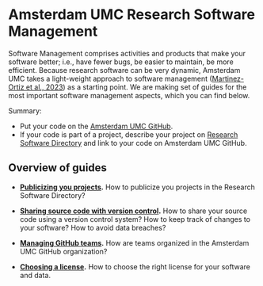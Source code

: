 # Amsterdam UMC Research Software Management 
Software Management comprises activities and products that make your software better; i.e., have fewer bugs, be easier to maintain, be more efficient. Because research software can be very dynamic, Amsterdam UMC takes a light-weight approach to software management ([Martinez-Ortiz et al., 2023](https://doi.org/10.5281/zenodo.7589725)) as a starting point. We are making set of guides for the most important software management aspects, which you can find below.

Summary:
* Put your code on the [Amsterdam UMC GitHub](https://github.com/AmsterdamUMC).
* If your code is part of a project, describe your project on [Research Software Directory](https://research-software-directory.org/organisations/amsterdam-university-medical-centers?page=units) and link to your code on Amsterdam UMC GitHub.

## Overview of guides
* **[Publicizing you projects](projects.md).** How to publicize you projects in the Research Software Directory?

* **[Sharing source code with version control](version-control.md).** How to share your source code using a version control system? How to keep track of changes to your software? How to avoid data breaches? 

* **[Managing GitHub teams](managing-github-teams.md).** How are teams organized in the Amsterdam UMC GitHub organization?
  
* **[Choosing a license](choosing-license.md).** How to choose the right license for your software and data.
  


